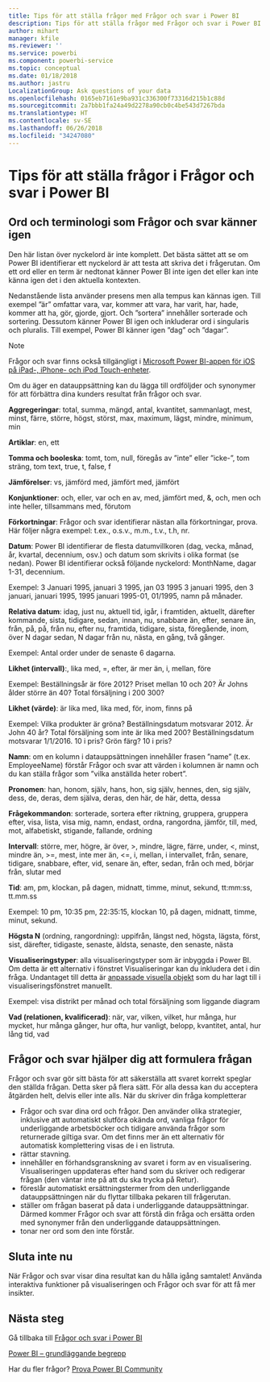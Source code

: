 ```yaml
---
title: Tips för att ställa frågor med Frågor och svar i Power BI
description: Tips för att ställa frågor med Frågor och svar i Power BI
author: mihart
manager: kfile
ms.reviewer: ''
ms.service: powerbi
ms.component: powerbi-service
ms.topic: conceptual
ms.date: 01/18/2018
ms.author: jastru
LocalizationGroup: Ask questions of your data
ms.openlocfilehash: 0165eb7161e9ba931c336300f73316d215b1c88d
ms.sourcegitcommit: 2a7bbb1fa24a49d2278a90cb0c4be543d7267bda
ms.translationtype: HT
ms.contentlocale: sv-SE
ms.lasthandoff: 06/26/2018
ms.locfileid: "34247080"
---
```

# <a name="tips-for-asking-questions-in-power-bi-qa"></a>Tips för att ställa frågor i Frågor och svar i Power BI
## <a name="words-and-terminology-that-qa-recognizes"></a>Ord och terminologi som Frågor och svar känner igen
Den här listan över nyckelord är inte komplett.  Det bästa sättet att se om Power BI identifierar ett nyckelord är att testa att skriva det i frågerutan.  Om ett ord eller en term är nedtonat känner Power BI inte igen det eller kan inte känna igen det i den aktuella kontexten.

Nedanstående lista använder presens men alla tempus kan kännas igen. Till exempel ”är” omfattar vara, var, kommer att vara, har varit, har, hade, kommer att ha, gör, gjorde, gjort.  Och ”sortera” innehåller sorterade och sortering.  Dessutom känner Power BI igen och inkluderar ord i singularis och pluralis. Till exempel, Power BI känner igen ”dag” och ”dagar”.

> [!NOTE]
> Frågor och svar finns också tillgängligt i [Microsoft Power BI-appen för iOS på iPad-, iPhone- och iPod Touch-enheter](mobile-apps-ios-qna.md).
> 
> 

Om du äger en datauppsättning kan du lägga till ordföljder och synonymer för att förbättra dina kunders resultat från frågor och svar.

**Aggregeringar**: total, summa, mängd, antal, kvantitet, sammanlagt, mest, minst, färre, större, högst, störst, max, maximum, lägst, mindre, minimum, min

**Artiklar**: en, ett

**Tomma och booleska**: tomt, tom, null, föregås av ”inte” eller ”icke-”, tom sträng, tom text, true, t, false, f

**Jämförelser**: vs, jämförd med, jämfört med, jämfört

**Konjunktioner**: och, eller, var och en av, med, jämfört med, &, och, men och inte heller, tillsammans med, förutom

**Förkortningar**: Frågor och svar identifierar nästan alla förkortningar, prova.  Här följer några exempel: t.ex., o.s.v., m.m., t.v., t.h, nr.

**Datum**: Power BI identifierar de flesta datumvillkoren (dag, vecka, månad, år, kvartal, decennium, osv.) och datum som skrivits i olika format (se nedan). Power BI identifierar också följande nyckelord: MonthName, dagar 1-31, decennium.

Exempel: 3 Januari 1995, januari 3 1995, jan 03 1995 3 januari 1995, den 3 januari, januari 1995, 1995 januari 1995-01, 01/1995, namn på månader.

**Relativa datum**: idag, just nu, aktuell tid, igår, i framtiden, aktuellt, därefter kommande, sista, tidigare, sedan, innan, nu, snabbare än, efter, senare än, från, på, på, från nu, efter nu, framtida, tidigare, sista, föregående, inom, över N dagar sedan, N dagar från nu, nästa, en gång, två gånger.

Exempel: Antal order under de senaste 6 dagarna.

**Likhet (intervall)**:, lika med, =, efter, är mer än, i, mellan, före

Exempel: Beställningsår är före 2012? Priset mellan 10 och 20? Är Johns ålder större än 40? Total försäljning i 200 300?

**Likhet (värde)**: är lika med, lika med, för, inom, finns på

Exempel: Vilka produkter är gröna? Beställningsdatum motsvarar 2012. Är John 40 år? Total försäljning som inte är lika med 200? Beställningsdatum motsvarar 1/1/2016. 10 i pris? Grön färg? 10 i pris?

**Namn**: om en kolumn i datauppsättningen innehåller frasen ”name” (t.ex. EmployeeName) förstår Frågor och svar att värden i kolumnen är namn och du kan ställa frågor som ”vilka anställda heter robert”.

**Pronomen**: han, honom, själv, hans, hon, sig själv, hennes, den, sig själv, dess, de, deras, dem själva, deras, den här, de här, detta, dessa

**Frågekommandon**: sorterade, sortera efter riktning, gruppera, gruppera efter, visa, lista, visa mig, namn, endast, ordna, rangordna, jämför, till, med, mot, alfabetiskt, stigande, fallande, ordning

**Intervall**: större, mer, högre, är över, >, mindre, lägre, färre, under, <, minst, mindre än, >=, mest, inte mer än, <=, i, mellan, i intervallet, från, senare, tidigare, snabbare, efter, vid, senare än, efter, sedan, från och med, börjar från, slutar med

**Tid**: am, pm, klockan, på dagen, midnatt, timme, minut, sekund, tt:mm:ss, tt.mm.ss

Exempel: 10 pm, 10:35 pm, 22:35:15, klockan 10, på dagen, midnatt, timme, minut, sekund.

**Högsta N** (ordning, rangordning): uppifrån, längst ned, högsta, lägsta, först, sist, därefter, tidigaste, senaste, äldsta, senaste, den senaste, nästa

**Visualiseringstyper**: alla visualiseringstyper som är inbyggda i Power BI.  Om detta är ett alternativ i fönstret Visualiseringar kan du inkludera det i din fråga.  Undantaget till detta är [anpassade visuella objekt](power-bi-custom-visuals.md) som du har lagt till i visualiseringsfönstret manuellt.

Exempel: visa distrikt per månad och total försäljning som liggande diagram

**Vad (relationen, kvalificerad)**: när, var, vilken, vilket, hur många, hur mycket, hur många gånger, hur ofta, hur vanligt, belopp, kvantitet, antal, hur lång tid, vad

## <a name="qa-helps-you-phrase-the-question"></a>Frågor och svar hjälper dig att formulera frågan
Frågor och svar gör sitt bästa för att säkerställa att svaret korrekt speglar den ställda frågan. Detta sker på flera sätt. För alla dessa kan du acceptera åtgärden helt, delvis eller inte alls. När du skriver din fråga kompletterar

* Frågor och svar dina ord och frågor. Den använder olika strategier, inklusive att automatiskt slutföra okända ord, vanliga frågor för underliggande arbetsböcker och tidigare använda frågor som returnerade giltiga svar. Om det finns mer än ett alternativ för automatisk komplettering visas de i en listruta.
* rättar stavning.
* innehåller en förhandsgranskning av svaret i form av en visualisering. Visualiseringen uppdateras efter hand som du skriver och redigerar frågan (den väntar inte på att du ska trycka på Retur).
* föreslår automatiskt ersättningstermer from den underliggande datauppsättningen när du flyttar tillbaka pekaren till frågerutan.
* ställer om frågan baserat på data i underliggande datauppsättningar. Därmed kommer Frågor och svar att förstå din fråga och ersätta orden med synonymer från den underliggande datauppsättningen.
* tonar ner ord som den inte förstår.

## <a name="dont-stop-now"></a>Sluta inte nu
När Frågor och svar visar dina resultat kan du hålla igång samtalet! Använda interaktiva funktioner på visualiseringen och Frågor och svar för att få mer insikter.

## <a name="next-steps"></a>Nästa steg
Gå tillbaka till [Frågor och svar i Power BI](power-bi-q-and-a.md)  

[Power BI – grundläggande begrepp](service-basic-concepts.md)  

Har du fler frågor? [Prova Power BI Community](http://community.powerbi.com/)

